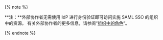 {% note %}

**注：**外部协作者无需使用 IdP 进行身份验证即可访问实施 SAML SSO 的组织中的资源。 有关外部协作者的更多信息，请参阅“[组织中的角色](/organizations/managing-peoples-access-to-your-organization-with-roles/roles-in-an-organization#outside-collaborators)”。

{% endnote %}

